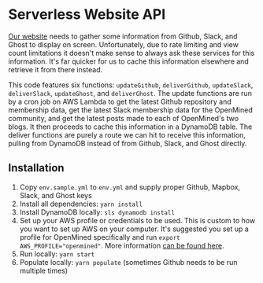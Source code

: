 # Serverless Website API
[Our website](https://www.openmined.org) needs to gather some information from Github, Slack, and Ghost to display on screen. Unfortunately, due to rate limiting and view count limitations it doesn't make sense to always ask these services for this information. It's far quicker for us to cache this information elsewhere and retrieve it from there instead.

This code features six functions: `updateGithub`, `deliverGithub`, `updateSlack`, `deliverSlack`, `updateGhost`, and `deliverGhost`. The update functions are run by a cron job on AWS Lambda to get the latest Github repository and membership data, get the latest Slack membership data for the OpenMined community, and get the latest posts made to each of OpenMined's two blogs. It then proceeds to cache this information in a DynamoDB table. The deliver functions are purely a route we can hit to receive this information, pulling from DynamoDB instead of from Github, Slack, and Ghost directly.

## Installation
1. Copy `env.sample.yml` to `env.yml` and supply proper Github, Mapbox, Slack, and Ghost keys
2. Install all dependencies: `yarn install`
3. Install DynamoDB locally: `sls dynamodb install`
4. Set up your AWS profile or credentials to be used. This is custom to how you want to set up AWS on your computer. It's suggested you set up a profile for OpenMined specifically and run `export AWS_PROFILE="openmined"`. More information [can be found here](https://serverless.com/framework/docs/providers/aws/guide/credentials/).
5. Run locally: `yarn start`
6. Populate locally: `yarn populate` (sometimes Github needs to be run multiple times)
